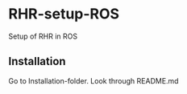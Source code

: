 # RHR-setup-ROS
Setup of RHR in ROS

## Installation

Go to Installation-folder. Look through README.md
